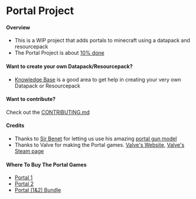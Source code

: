 # Portal Project
#### Overview
- This is a WIP project that adds portals to minecraft using a datapack and resourcepack
- The Portal Project is about [10% done](https://github.com/Anthony2be/Portal/projects "Hyperlink to where you can see how much we are done")

#### Want to create your own Datapack/Resourcepack?
- [Knowledge Base](https://discord.gg/xpNJdH9 "Knowledge Base discord invite") is a good area to get help in creating your very own Datapack or Resourcepack

#### Want to contribute?
Check out the [CONTRIBUTING.md](https://github.com/Anthony2be/Portal/blob/master/CONTRIBUTING.md)

#### Credits
- Thanks to [Sir Benet](https://www.reddit.com/user/SirBenet "Sir Benet's Reddit") for letting us use his amazing [portal gun model](https://www.reddit.com/r/Minecraft/comments/b15dho/vanilla_portal_gun_in_latest_snapshot_with/ "link to the reddit post for his portal gun Datapack/Resourcepack")
- Thanks to Valve for making the Portal games. [Valve's Website](https://www.valvesoftware.com "Valve's website"), [Valve's Steam page](https://store.steampowered.com/publisher/valve "Valve's Steam page")

#### Where To Buy The Portal Games
 - [Portal 1](https://store.steampowered.com/app/400/Portal/)
 - [Portal 2](https://store.steampowered.com/app/620/Portal_2/)
 - [Portal (1&2) Bundle](https://store.steampowered.com/bundle/234/Portal_Bundle/)
